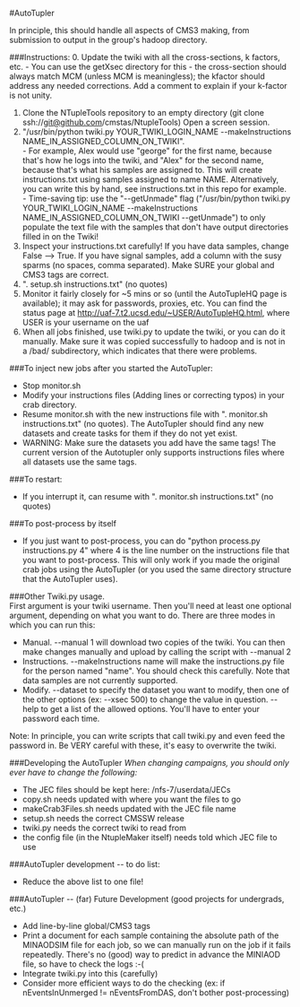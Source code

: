 #AutoTupler

In principle, this should handle all aspects of CMS3 making, from submission to output in the group's hadoop directory.

###Instructions:
  0. Update the twiki with all the cross-sections, k factors, etc. 
    - You can use the getXsec directory for this
    - the cross-section should always match MCM (unless MCM is meaningless); the kfactor should address any needed corrections.  Add a comment to explain if your k-factor is not unity.
  1. Clone the NTupleTools repository to an empty directory (git clone ssh://git@github.com/cmstas/NtupleTools)  Open a screen session. 
  2. "/usr/bin/python twiki.py YOUR_TWIKI_LOGIN_NAME --makeInstructions NAME_IN_ASSIGNED_COLUMN_ON_TWIKI".  
    - For example, Alex would use "george" for the first name, because that's how he logs into the twiki, and "Alex" for the second name, because that's what his samples are assigned to.  This will create instructions.txt using samples assigned to name NAME.  Alternatively, you can write this by hand, see instructions.txt in this repo for example.
    - Time-saving tip: use the "--getUnmade" flag ("/usr/bin/python twiki.py YOUR_TWIKI_LOGIN_NAME --makeInstructions NAME_IN_ASSIGNED_COLUMN_ON_TWIKI --getUnmade") to only populate the text file with the samples that don't have output directories filled in on the Twiki!
  3.  Inspect your instructions.txt carefully!  If you have data samples, change False --> True.  If you have signal samples, add a column with the susy sparms (no spaces, comma separated).  Make SURE your global and CMS3 tags are correct.  
  4. ". setup.sh instructions.txt" (no quotes)
  5. Monitor it fairly closely for ~5 mins or so (until the AutoTupleHQ page is available); it may ask for passwords, proxies, etc.  You can find the status page at http://uaf-7.t2.ucsd.edu/~USER/AutoTupleHQ.html, where USER is your username on the uaf
  6. When all jobs finished, use twiki.py to update the twiki, or you can do it manually.  Make sure it was copied successfully to hadoop and is not in a /bad/ subdirectory, which indicates that there were problems.  

###To inject new jobs after you started the AutoTupler:
- Stop monitor.sh
- Modify your instructions files (Adding lines or correcting typos) in your crab directory. 
- Resume monitor.sh with the new instructions file with ". monitor.sh instructions.txt" (no quotes). The AutoTupler should find any new datasets and create tasks for them if they do not yet exist.
- WARNING: Make sure the datasets you add have the same tags! The current version of the Autotupler only supports instructions files where all datasets use the same tags.

###To restart:
  - If you interrupt it, can resume with ". monitor.sh instructions.txt" (no quotes)

###To post-process by itself
  - If you just want to post-process, you can do "python process.py instructions.py 4" where 4 is the line number on the instructions file that you want to post-process.  This will only work if you made the original crab jobs using the AutoTupler (or you used the same directory structure that the AutoTupler uses).  

###Other Twiki.py usage.  
First argument is your twiki username.  Then you'll need at least one optional argument, depending on what you want to do.  There are three modes in which you can run this:
  - Manual.  --manual 1 will download two copies of the twiki.  You can then make changes manually and upload by calling the script with --manual 2
  - Instructions.  --makeInstructions name will make the instructions.py file for the person named "name".  You should check this carefully.  Note that data samples are not currently supported.  
  - Modify.  --dataset to specify the dataset you want to modify, then one of the other options (ex: --xsec 500) to change the value in question.  --help to get a list of the allowed options.  You'll have to enter your password each time.  

Note: In principle, you can write scripts that call twiki.py and even feed the password in.  Be VERY careful with these, it's easy to overwrite the twiki.  

###Developing the AutoTupler 
  *When changing campaigns, you should only ever have to change the following:*
  - The JEC files should be kept here: /nfs-7/userdata/JECs
  - copy.sh needs updated with where you want the files to go
  - makeCrab3Files.sh needs updated with the JEC file name
  - setup.sh needs the correct CMSSW release
  - twiki.py needs the correct twiki to read from
  - the config file (in the NtupleMaker itself) needs told which JEC file to use

###AutoTupler development -- to do list:
  - Reduce the above list to one file!

###AutoTupler -- (far) Future Development (good projects for undergrads, etc.)
  - Add line-by-line global/CMS3 tags
  - Print a document for each sample containing the absolute path of the MINAODSIM file for each job, so we can manually run on the job if it fails repeatedly.  There's no (good) way to predict in advance the MINIAOD file, so have to check the logs :-(
  - Integrate twiki.py into this (carefully) 
  - Consider more efficient ways to do the checking (ex: if nEventsInUnmerged != nEventsFromDAS, don't bother post-processing)
